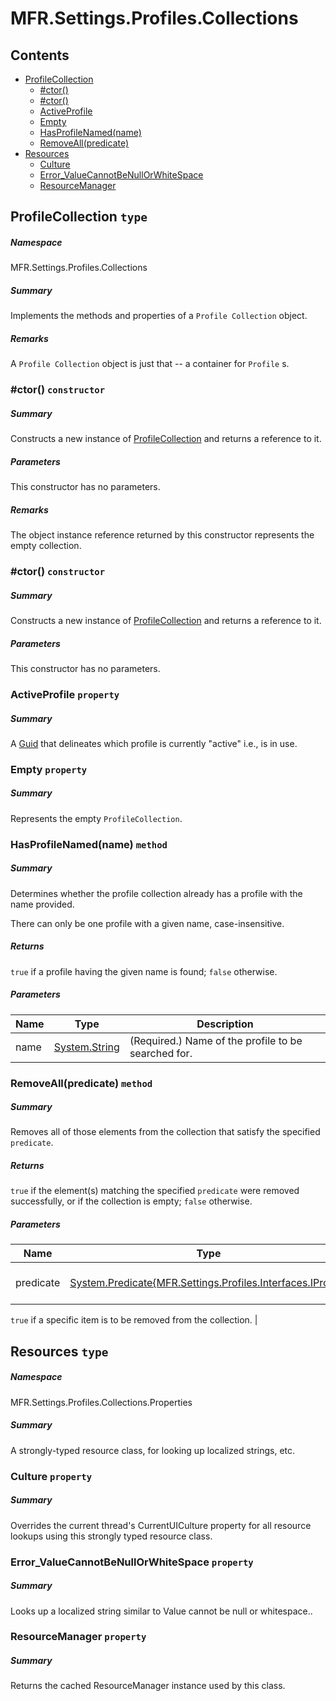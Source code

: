<a name='assembly'></a>
# MFR.Settings.Profiles.Collections

## Contents

- [ProfileCollection](#T-MFR-Settings-Profiles-Collections-ProfileCollection 'MFR.Settings.Profiles.Collections.ProfileCollection')
  - [#ctor()](#M-MFR-Settings-Profiles-Collections-ProfileCollection-#ctor 'MFR.Settings.Profiles.Collections.ProfileCollection.#ctor')
  - [#ctor()](#M-MFR-Settings-Profiles-Collections-ProfileCollection-#ctor-System-Collections-Generic-IEnumerable{MFR-Settings-Profiles-Interfaces-IProfile}- 'MFR.Settings.Profiles.Collections.ProfileCollection.#ctor(System.Collections.Generic.IEnumerable{MFR.Settings.Profiles.Interfaces.IProfile})')
  - [ActiveProfile](#P-MFR-Settings-Profiles-Collections-ProfileCollection-ActiveProfile 'MFR.Settings.Profiles.Collections.ProfileCollection.ActiveProfile')
  - [Empty](#P-MFR-Settings-Profiles-Collections-ProfileCollection-Empty 'MFR.Settings.Profiles.Collections.ProfileCollection.Empty')
  - [HasProfileNamed(name)](#M-MFR-Settings-Profiles-Collections-ProfileCollection-HasProfileNamed-System-String- 'MFR.Settings.Profiles.Collections.ProfileCollection.HasProfileNamed(System.String)')
  - [RemoveAll(predicate)](#M-MFR-Settings-Profiles-Collections-ProfileCollection-RemoveAll-System-Predicate{MFR-Settings-Profiles-Interfaces-IProfile}- 'MFR.Settings.Profiles.Collections.ProfileCollection.RemoveAll(System.Predicate{MFR.Settings.Profiles.Interfaces.IProfile})')
- [Resources](#T-MFR-Settings-Profiles-Collections-Properties-Resources 'MFR.Settings.Profiles.Collections.Properties.Resources')
  - [Culture](#P-MFR-Settings-Profiles-Collections-Properties-Resources-Culture 'MFR.Settings.Profiles.Collections.Properties.Resources.Culture')
  - [Error_ValueCannotBeNullOrWhiteSpace](#P-MFR-Settings-Profiles-Collections-Properties-Resources-Error_ValueCannotBeNullOrWhiteSpace 'MFR.Settings.Profiles.Collections.Properties.Resources.Error_ValueCannotBeNullOrWhiteSpace')
  - [ResourceManager](#P-MFR-Settings-Profiles-Collections-Properties-Resources-ResourceManager 'MFR.Settings.Profiles.Collections.Properties.Resources.ResourceManager')

<a name='T-MFR-Settings-Profiles-Collections-ProfileCollection'></a>
## ProfileCollection `type`

##### Namespace

MFR.Settings.Profiles.Collections

##### Summary

Implements the methods and properties of a `Profile Collection`
object.

##### Remarks

A `Profile Collection` object is just that -- a container for
`Profile` s.

<a name='M-MFR-Settings-Profiles-Collections-ProfileCollection-#ctor'></a>
### #ctor() `constructor`

##### Summary

Constructs a new instance of
[ProfileCollection](#T-MFR-Settings-Profiles-Collections-ProfileCollection 'MFR.Settings.Profiles.Collections.ProfileCollection') and
returns a reference to it.

##### Parameters

This constructor has no parameters.

##### Remarks

The object instance reference returned by this constructor represents the empty
collection.

<a name='M-MFR-Settings-Profiles-Collections-ProfileCollection-#ctor-System-Collections-Generic-IEnumerable{MFR-Settings-Profiles-Interfaces-IProfile}-'></a>
### #ctor() `constructor`

##### Summary

Constructs a new instance of
[ProfileCollection](#T-MFR-Settings-Profiles-Collections-ProfileCollection 'MFR.Settings.Profiles.Collections.ProfileCollection') and
returns a reference to it.

##### Parameters

This constructor has no parameters.

<a name='P-MFR-Settings-Profiles-Collections-ProfileCollection-ActiveProfile'></a>
### ActiveProfile `property`

##### Summary

A [Guid](http://msdn.microsoft.com/query/dev14.query?appId=Dev14IDEF1&l=EN-US&k=k:System.Guid 'System.Guid') that delineates which profile is
currently "active" i.e., is in use.

<a name='P-MFR-Settings-Profiles-Collections-ProfileCollection-Empty'></a>
### Empty `property`

##### Summary

Represents the empty `ProfileCollection`.

<a name='M-MFR-Settings-Profiles-Collections-ProfileCollection-HasProfileNamed-System-String-'></a>
### HasProfileNamed(name) `method`

##### Summary

Determines whether the profile collection already has a profile with the
name provided.



There can only be one profile with a given name, case-insensitive.

##### Returns

`true` if a profile having the given name is found;
`false` otherwise.

##### Parameters

| Name | Type | Description |
| ---- | ---- | ----------- |
| name | [System.String](http://msdn.microsoft.com/query/dev14.query?appId=Dev14IDEF1&l=EN-US&k=k:System.String 'System.String') | (Required.) Name of the profile to be searched for. |

<a name='M-MFR-Settings-Profiles-Collections-ProfileCollection-RemoveAll-System-Predicate{MFR-Settings-Profiles-Interfaces-IProfile}-'></a>
### RemoveAll(predicate) `method`

##### Summary

Removes all of those elements from the collection that satisfy the specified
`predicate`.

##### Returns

`true` if the element(s) matching the specified
`predicate` were removed successfully, or if the collection
is empty; `false` otherwise.

##### Parameters

| Name | Type | Description |
| ---- | ---- | ----------- |
| predicate | [System.Predicate{MFR.Settings.Profiles.Interfaces.IProfile}](http://msdn.microsoft.com/query/dev14.query?appId=Dev14IDEF1&l=EN-US&k=k:System.Predicate 'System.Predicate{MFR.Settings.Profiles.Interfaces.IProfile}') | (Required.) A predicate that returns
`true` if a specific item is to be removed from the
collection. |

<a name='T-MFR-Settings-Profiles-Collections-Properties-Resources'></a>
## Resources `type`

##### Namespace

MFR.Settings.Profiles.Collections.Properties

##### Summary

A strongly-typed resource class, for looking up localized strings, etc.

<a name='P-MFR-Settings-Profiles-Collections-Properties-Resources-Culture'></a>
### Culture `property`

##### Summary

Overrides the current thread's CurrentUICulture property for all
  resource lookups using this strongly typed resource class.

<a name='P-MFR-Settings-Profiles-Collections-Properties-Resources-Error_ValueCannotBeNullOrWhiteSpace'></a>
### Error_ValueCannotBeNullOrWhiteSpace `property`

##### Summary

Looks up a localized string similar to Value cannot be null or whitespace..

<a name='P-MFR-Settings-Profiles-Collections-Properties-Resources-ResourceManager'></a>
### ResourceManager `property`

##### Summary

Returns the cached ResourceManager instance used by this class.
